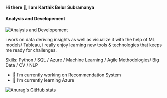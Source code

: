 #### Hi there 👋, I am  Karthik Belur Subramanya
#### Analysis and Developement
![Analysis and Developement](https://media.licdn.com/dms/image/D5616AQGCMwVZ-gmjog/profile-displaybackgroundimage-shrink_350_1400/0/1675775102627?e=1681344000&v=beta&t=DCO6TH6ChrCT7X1yfTnRiPNMjRFDWLZbqx98tfMJhQw)

i work on data deriving insights as well as visualize it with the help of ML models/ Tableau, i really enjoy learning new tools & technologies that keeps me ready for challenges.

Skills: Python / SQL / Azure / Machine Learning / Agile Methodologies/ Big Data / CV / NLP

- 🔭 I’m currently working on Recommendation System 
- 🌱 I’m currently learning Azure 

 
[![Anurag's GitHub stats](https://github-readme-stats.vercel.app/api?username=karthik805)](https://github.com/karthik805/github-readme-stats) 
